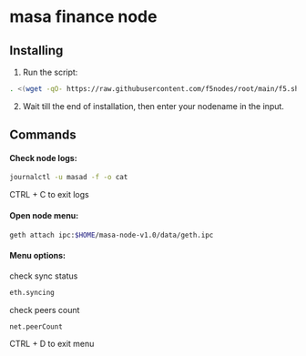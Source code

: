 # masa finance node

## Installing

1. Run the script:

```sh
. <(wget -qO- https://raw.githubusercontent.com/f5nodes/root/main/f5.sh) masa
```

2. Wait till the end of installation, then enter your nodename in the input.

## Commands

#### Check node logs:

```sh
journalctl -u masad -f -o cat
```

CTRL + C to exit logs

#### Open node menu:

```sh
geth attach ipc:$HOME/masa-node-v1.0/data/geth.ipc
```

#### Menu options:

check sync status

```sh
eth.syncing
```

check peers count

```sh
net.peerCount
```

CTRL + D to exit menu

